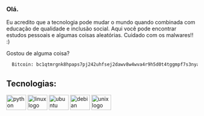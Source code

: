 ### Olá. 

Eu acredito que a tecnologia pode mudar o mundo quando combinada com educação de qualidade e inclusão social.
Aqui você pode encontrar estudos pessoais e algumas coisas aleatórias. Cuidado com os malwares!! :)

Gostou de alguma coisa? 
```bash
  Bitcoin: bc1qtmrgnk8hpaps7pj242uhfsej2dawv8w4wva4r9h5d0t4tggmpf7s3nyaty
```


## Tecnologias:
<div align="left">
  <img src="https://cdn.jsdelivr.net/gh/devicons/devicon/icons/python/python-original.svg" height="40" width="52" alt="python logo"  />
  <img src="https://cdn.jsdelivr.net/gh/devicons/devicon/icons/linux/linux-original.svg" height="40" width="52" alt="linux logo"  />
  <img src="https://cdn.jsdelivr.net/gh/devicons/devicon/icons/ubuntu/ubuntu-plain.svg" height="40" width="52" alt="ubuntu logo"  />
  <img src="https://cdn.jsdelivr.net/gh/devicons/devicon/icons/debian/debian-original.svg" height="40" width="52" alt="debian logo"  />
  <img src="https://cdn.jsdelivr.net/gh/devicons/devicon/icons/unix/unix-original.svg" height="40" width="52" alt="unix logo"  />
</div>

###
